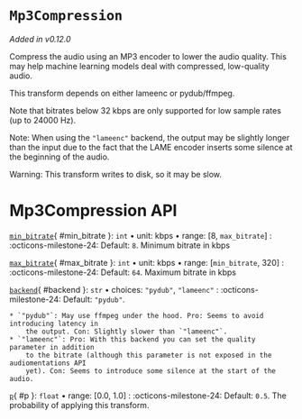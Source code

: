 # `Mp3Compression`

_Added in v0.12.0_

Compress the audio using an MP3 encoder to lower the audio quality. This may help machine
learning models deal with compressed, low-quality audio.

This transform depends on either lameenc or pydub/ffmpeg.

Note that bitrates below 32 kbps are only supported for low sample rates (up to 24000 Hz).

Note: When using the `"lameenc"` backend, the output may be slightly longer than the input due
to the fact that the LAME encoder inserts some silence at the beginning of the audio.

Warning: This transform writes to disk, so it may be slow.

# Mp3Compression API

[`min_bitrate`](#min_bitrate){ #min_bitrate }: `int` • unit: kbps • range: [8, `max_bitrate`]
:   :octicons-milestone-24: Default: `8`. Minimum bitrate in kbps

[`max_bitrate`](#max_bitrate){ #max_bitrate }: `int` • unit: kbps • range: [`min_bitrate`, 320]
:   :octicons-milestone-24: Default: `64`. Maximum bitrate in kbps

[`backend`](#backend){ #backend }: `str` • choices: `"pydub"`, `"lameenc"`
:   :octicons-milestone-24: Default: `"pydub"`.

    * `"pydub"`: May use ffmpeg under the hood. Pro: Seems to avoid introducing latency in
        the output. Con: Slightly slower than `"lameenc"`.
    * `"lameenc"`: Pro: With this backend you can set the quality parameter in addition
        to the bitrate (although this parameter is not exposed in the audiomentations API
        yet). Con: Seems to introduce some silence at the start of the audio.

[`p`](#p){ #p }: `float` • range: [0.0, 1.0]
:   :octicons-milestone-24: Default: `0.5`. The probability of applying this transform.
